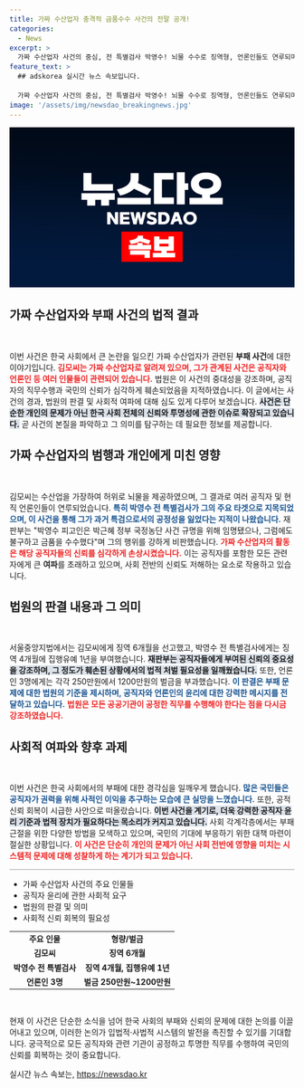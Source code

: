 ```yaml
---
title: 가짜 수산업자 충격적 금품수수 사건의 전말 공개!
categories:
  - News
excerpt: >
  가짜 수산업자 사건의 중심, 전 특별검사 박영수! 뇌물 수수로 징역형, 언론인들도 연루되며 충격 속에 재판 결과가 밝혀졌다. 공직자의 신뢰가 크게 훼손된 이번 사건의 전말을 자세히 살펴보세요!
feature_text: >
  ## adskorea 실시간 뉴스 속보입니다.

  가짜 수산업자 사건의 중심, 전 특별검사 박영수! 뇌물 수수로 징역형, 언론인들도 연루되며 충격 속에 재판 결과가 밝혀졌다. 공직자의 신뢰가 크게 훼손된 이번 사건의 전말을 자세히 살펴보세요!
image: '/assets/img/newsdao_breakingnews.jpg'
---
```


<p><img src="/assets/img/newsdao_breakingnews.jpg" alt="adskorea 속보" /></p>

<h2 data-ke-size="size26">가짜 수산업자와 부패 사건의 법적 결과</h2>

<p data-ke-size="size16">&nbsp;</p> 

<p>이번 사건은 한국 사회에서 큰 논란을 일으킨 가짜 수산업자가 관련된 <b>부패 사건</b>에 대한 이야기입니다. <b><span style="color: #ee2323;">김모씨는 가짜 수산업자로 알려져 있으며, 그가 관계된 사건은 공직자와 언론인 등 여러 인물들이 관련되어 있습니다.</span></b> 법원은 이 사건의 중대성을 강조하며, 공직자의 직무수행과 국민의 신뢰가 심각하게 훼손되었음을 지적하였습니다. 이 글에서는 사건의 경과, 법원의 판결 및 사회적 여파에 대해 심도 있게 다루어 보겠습니다. <b><span style="background-color: #21538527;">사건은 단순한 개인의 문제가 아닌 한국 사회 전체의 신뢰와 투명성에 관한 이슈로 확장되고 있습니다.</span></b> 곧 사건의 본질을 파악하고 그 의미를 탐구하는 데 필요한 정보를 제공합니다.</p>

<h2 data-ke-size="size26">가짜 수산업자의 범행과 개인에게 미친 영향</h2>

<p data-ke-size="size16">&nbsp;</p>

<p>김모씨는 수산업을 가장하여 허위로 뇌물을 제공하였으며, 그 결과로 여러 공직자 및 현직 언론인들이 연루되었습니다. <b><span style="color: #1a5490;">특히 박영수 전 특별검사가 그의 주요 타겟으로 지목되었으며, 이 사건을 통해 그가 과거 특검으로서의 공정성을 잃었다는 지적이 나왔습니다.</span></b> 재판부는 "박영수 피고인은 박근혜 정부 국정농단 사건 규명을 위해 임명됐으나, 그럼에도 불구하고 금품을 수수했다"며 그의 행위를 강하게 비판했습니다. <b><span style="color: #ee2323;">가짜 수산업자의 활동은 해당 공직자들의 신뢰를 심각하게 손상시켰습니다.</span></b> 이는 공직자를 포함한 모든 관련자에게 큰 <b>여파</b>를 초래하고 있으며, 사회 전반의 신뢰도 저해하는 요소로 작용하고 있습니다.</p>

<h2 data-ke-size="size26">법원의 판결 내용과 그 의미</h2>

<p data-ke-size="size16">&nbsp;</p>

<p>서울중앙지법에서는 김모씨에게 징역 6개월을 선고했고, 박영수 전 특별검사에게는 징역 4개월에 집행유예 1년을 부여했습니다. <b><span style="background-color: #21538527;">재판부는 공직자들에게 부여된 신뢰의 중요성을 강조하며, 그 정도가 훼손된 상황에서의 법적 처벌 필요성을 일깨웠습니다.</span></b> 또한, 언론인 3명에게는 각각 250만원에서 1200만원의 벌금을 부과했습니다. <b><span style="color: #1a5490;">이 판결은 부패 문제에 대한 법원의 기준을 제시하며, 공직자와 언론인의 윤리에 대한 강력한 메시지를 전달하고 있습니다.</span></b> <b><span style="color: #ee2323;">법원은 모든 공공기관이 공정한 직무를 수행해야 한다는 점을 다시금 강조하였습니다.</span></b></p>

<h2 data-ke-size="size26">사회적 여파와 향후 과제</h2>

<p data-ke-size="size16">&nbsp;</p>

<p>이번 사건은 한국 사회에서의 부패에 대한 경각심을 일깨우게 했습니다. <b><span style="color: #1a5490;">많은 국민들은 공직자가 권력을 위해 사적인 이익을 추구하는 모습에 큰 실망을 느꼈습니다.</span></b> 또한, 공적 신뢰 회복이 시급한 사안으로 떠올랐습니다. <b><span style="background-color: #21538527;">이번 사건을 계기로, 더욱 강력한 공직자 윤리 기준과 법적 장치가 필요하다는 목소리가 커지고 있습니다.</span></b> 사회 각계각층에서는 부패 근절을 위한 다양한 방법을 모색하고 있으며, 국민의 기대에 부응하기 위한 대책 마련이 절실한 상황입니다. <b><span style="color: #ee2323;">이 사건은 단순히 개인의 문제가 아닌 사회 전반에 영향을 미치는 시스템적 문제에 대해 성찰하게 하는 계기가 되고 있습니다.</span></b></p>

<hr style="height: 2px; border: none; background-color: #cccccc;" />

<ul>
    <li>가짜 수산업자 사건의 주요 인물들 </li>
    <li>공직자 윤리에 관한 사회적 요구 </li>
    <li>법원의 판결 및 의미 </li>
    <li>사회적 신뢰 회복의 필요성 </li>
</ul>

<table>
    <tr>
        <td style="text-align: center; height: 17px;"><b>주요 인물</b></td>
        <td style="text-align: center; height: 17px;"><b>형량/벌금</b></td>
    </tr>
    <tr>
        <td style="text-align: center; height: 17px;"><b>김모씨</b></td>
        <td style="text-align: center; height: 17px;"><b>징역 6개월</b></td>
    </tr>
    <tr>
        <td style="text-align: center; height: 17px;"><b>박영수 전 특별검사</b></td>
        <td style="text-align: center; height: 17px;"><b>징역 4개월, 집행유예 1년</b></td>
    </tr>
    <tr>
        <td style="text-align: center; height: 17px;"><b>언론인 3명</b></td>
        <td style="text-align: center; height: 17px;"><b>벌금 250만원~1200만원</b></td>
    </tr>
</table>

<p data-ke-size="size16">&nbsp;</p> 

<p>현재 이 사건은 단순한 소식을 넘어 한국 사회의 부패와 신뢰의 문제에 대한 논의를 이끌어내고 있으며, 이러한 논의가 입법적·사법적 시스템의 발전을 촉진할 수 있기를 기대합니다. 궁극적으로 모든 공직자와 관련 기관이 공정하고 투명한 직무를 수행하여 국민의 신뢰를 회복하는 것이 중요합니다.</p>
실시간 뉴스 속보는, <a href="https://newsdao.kr" rel="dofollow">https://newsdao.kr</a>


